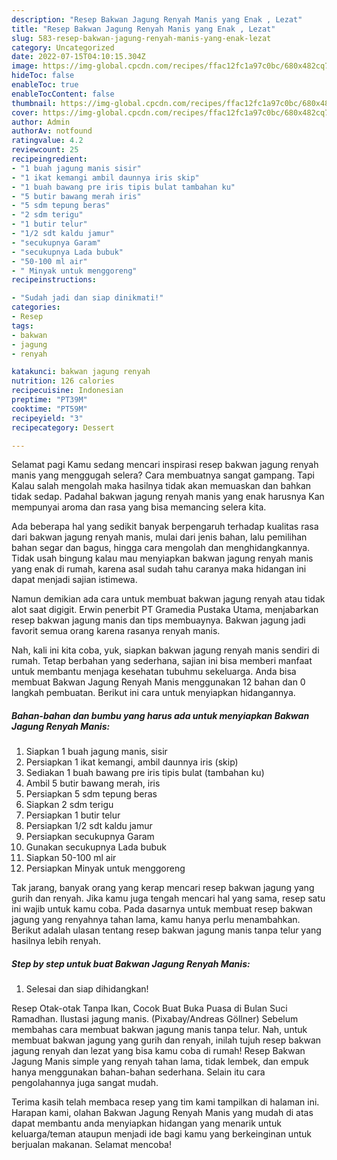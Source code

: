 ```yaml
---
description: "Resep Bakwan Jagung Renyah Manis yang Enak , Lezat"
title: "Resep Bakwan Jagung Renyah Manis yang Enak , Lezat"
slug: 583-resep-bakwan-jagung-renyah-manis-yang-enak-lezat
category: Uncategorized
date: 2022-07-15T04:10:15.304Z
image: https://img-global.cpcdn.com/recipes/ffac12fc1a97c0bc/680x482cq70/bakwan-jagung-renyah-manis-foto-resep-utama.jpg
hideToc: false
enableToc: true
enableTocContent: false
thumbnail: https://img-global.cpcdn.com/recipes/ffac12fc1a97c0bc/680x482cq70/bakwan-jagung-renyah-manis-foto-resep-utama.jpg
cover: https://img-global.cpcdn.com/recipes/ffac12fc1a97c0bc/680x482cq70/bakwan-jagung-renyah-manis-foto-resep-utama.jpg
author: Admin
authorAv: notfound
ratingvalue: 4.2
reviewcount: 25
recipeingredient:
- "1 buah jagung manis sisir"
- "1 ikat kemangi ambil daunnya iris skip"
- "1 buah bawang pre iris tipis bulat tambahan ku"
- "5 butir bawang merah iris"
- "5 sdm tepung beras"
- "2 sdm terigu"
- "1 butir telur"
- "1/2 sdt kaldu jamur"
- "secukupnya Garam"
- "secukupnya Lada bubuk"
- "50-100 ml air"
- " Minyak untuk menggoreng"
recipeinstructions:

- "Sudah jadi dan siap dinikmati!"
categories:
- Resep
tags:
- bakwan
- jagung
- renyah

katakunci: bakwan jagung renyah 
nutrition: 126 calories
recipecuisine: Indonesian
preptime: "PT39M"
cooktime: "PT59M"
recipeyield: "3"
recipecategory: Dessert

---
```



Selamat pagi Kamu sedang mencari inspirasi resep bakwan jagung renyah manis yang menggugah selera? Cara membuatnya sangat gampang. Tapi Kalau salah mengolah maka hasilnya tidak akan memuaskan dan bahkan tidak sedap. Padahal bakwan jagung renyah manis yang enak harusnya Kan mempunyai aroma dan rasa yang bisa memancing selera kita.


Ada beberapa hal yang sedikit banyak berpengaruh terhadap kualitas rasa dari bakwan jagung renyah manis, mulai dari jenis bahan, lalu pemilihan bahan segar dan bagus, hingga cara mengolah dan menghidangkannya. Tidak usah bingung kalau mau menyiapkan bakwan jagung renyah manis yang enak di rumah, karena asal sudah tahu caranya maka hidangan ini dapat menjadi sajian istimewa.

Namun demikian ada cara untuk membuat bakwan jagung renyah atau tidak alot saat digigit. Erwin penerbit PT Gramedia Pustaka Utama, menjabarkan resep bakwan jagung manis dan tips membuaynya. Bakwan jagung jadi favorit semua orang karena rasanya renyah manis.


Nah, kali ini kita coba, yuk, siapkan bakwan jagung renyah manis sendiri di rumah. Tetap berbahan yang sederhana, sajian ini bisa memberi manfaat untuk membantu menjaga kesehatan tubuhmu sekeluarga. Anda bisa membuat Bakwan Jagung Renyah Manis menggunakan 12 bahan dan 0 langkah pembuatan. Berikut ini cara untuk menyiapkan hidangannya.

<!--inarticleads1-->

##### Bahan-bahan dan bumbu yang harus ada untuk menyiapkan Bakwan Jagung Renyah Manis:

1. Siapkan 1 buah jagung manis, sisir
1. Persiapkan 1 ikat kemangi, ambil daunnya iris (skip)
1. Sediakan 1 buah bawang pre iris tipis bulat (tambahan ku)
1. Ambil 5 butir bawang merah, iris
1. Persiapkan 5 sdm tepung beras
1. Siapkan 2 sdm terigu
1. Persiapkan 1 butir telur
1. Persiapkan 1/2 sdt kaldu jamur
1. Persiapkan secukupnya Garam
1. Gunakan secukupnya Lada bubuk
1. Siapkan 50-100 ml air
1. Persiapkan  Minyak untuk menggoreng


Tak jarang, banyak orang yang kerap mencari resep bakwan jagung yang gurih dan renyah. Jika kamu juga tengah mencari hal yang sama, resep satu ini wajib untuk kamu coba. Pada dasarnya untuk membuat resep bakwan jagung yang renyahnya tahan lama, kamu hanya perlu menambahkan. Berikut adalah ulasan tentang resep bakwan jagung manis tanpa telur yang hasilnya lebih renyah. 

<!--inarticleads2-->

##### Step by step untuk buat Bakwan Jagung Renyah Manis:


1. Selesai dan siap dihidangkan!

Resep Otak-otak Tanpa Ikan, Cocok Buat Buka Puasa di Bulan Suci Ramadhan. Ilustasi jagung manis. (Pixabay/Andreas Göllner) Sebelum membahas cara membuat bakwan jagung manis tanpa telur. Nah, untuk membuat bakwan jagung yang gurih dan renyah, inilah tujuh resep bakwan jagung renyah dan lezat yang bisa kamu coba di rumah! Resep Bakwan Jagung Manis simple yang renyah tahan lama, tidak lembek, dan empuk hanya menggunakan bahan-bahan sederhana. Selain itu cara pengolahannya juga sangat mudah. 

Terima kasih telah membaca resep yang tim kami tampilkan di halaman ini. Harapan kami, olahan Bakwan Jagung Renyah Manis yang mudah di atas dapat membantu anda menyiapkan hidangan yang menarik untuk keluarga/teman ataupun menjadi ide bagi kamu yang berkeinginan untuk berjualan makanan. Selamat mencoba!

